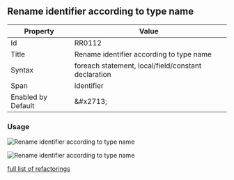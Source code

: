 ## Rename identifier according to type name

| Property | Value |
| -------- | ----- |
| Id | RR0112 |
| Title | Rename identifier according to type name |
| Syntax | foreach statement, local/field/constant declaration |
| Span | identifier |
| Enabled by Default | &\#x2713; |

### Usage

![Rename identifier according to type name](../../images/refactorings/RenameForEachIdentifierAccordingToTypeName.png)

![Rename identifier according to type name](../../images/refactorings/RenameFieldIdentifierAccordingToTypeName.png)

[full list of refactorings](Refactorings.md)